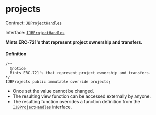 # projects

Contract: [`JBProjectHandles`](/docs/v4/deprecated/v2/contracts/or-utilities/jbprojecthandles/README.md)​‌

Interface: [`IJBProjectHandles`](/docs/v4/deprecated/v2/interfaces/ijbprojecthandles.md)

**Mints ERC-721's that represent project ownership and transfers.**

#### Definition

```
/**
  @notice
  Mints ERC-721's that represent project ownership and transfers.
*/
IJBProjects public immutable override projects;
```

* Once set the value cannot be changed.
* The resulting view function can be accessed externally by anyone.
* The resulting function overrides a function definition from the [`IJBProjectHandles`](/docs/v4/deprecated/v2/interfaces/ijbprojecthandles.md) interface.
